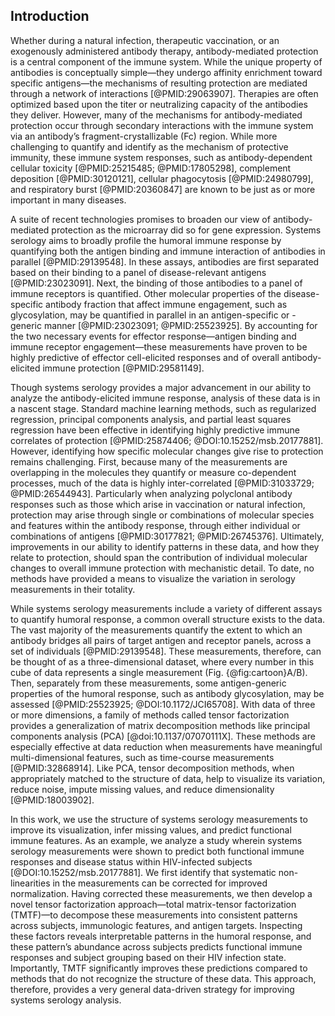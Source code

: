 ## Introduction

Whether during a natural infection, therapeutic vaccination, or an exogenously administered antibody therapy, antibody-mediated protection is a central component of the immune system. While the unique property of antibodies is conceptually simple—they undergo affinity enrichment toward specific antigens—the mechanisms of resulting protection are mediated through a network of interactions [@PMID:29063907]. Therapies are often optimized based upon the titer or neutralizing capacity of the antibodies they deliver. However, many of the mechanisms for antibody-mediated protection occur through secondary interactions with the immune system via an antibody’s fragment-crystallizable (Fc) region. While more challenging to quantify and identify as the mechanism of protective immunity, these immune system responses, such as antibody-dependent cellular toxicity [@PMID:25215485; @PMID:17805298], complement deposition [@PMID:30120121], cellular phagocytosis [@PMID:24980799], and respiratory burst [@PMID:20360847] are known to be just as or more important in many diseases.

A suite of recent technologies promises to broaden our view of antibody-mediated protection as the microarray did so for gene expression. Systems serology aims to broadly profile the humoral immune response by quantifying both the antigen binding and immune interaction of antibodies in parallel [@PMID:29139548]. In these assays, antibodies are first separated based on their binding to a panel of disease-relevant antigens [@PMID:23023091]. Next, the binding of those antibodies to a panel of immune receptors is quantified. Other molecular properties of the disease-specific antibody fraction that affect immune engagement, such as glycosylation, may be quantified in parallel in an antigen-specific or -generic manner [@PMID:23023091; @PMID:25523925]. By accounting for the two necessary events for effector response—antigen binding and immune receptor engagement—these measurements have proven to be highly predictive of effector cell-elicited responses and of overall antibody-elicited immune protection [@PMID:29581149].

Though systems serology provides a major advancement in our ability to analyze the antibody-elicited immune response, analysis of these data is in a nascent stage. Standard machine learning methods, such as regularized regression, principal components analysis, and partial least squares regression have been effective in identifying highly predictive immune correlates of protection [@PMID:25874406; @DOI:10.15252/msb.20177881]. However, identifying how specific molecular changes give rise to protection remains challenging. First, because many of the measurements are overlapping in the molecules they quantify or measure co-dependent processes, much of the data is highly inter-correlated [@PMID:31033729; @PMID:26544943]. Particularly when analyzing polyclonal antibody responses such as those which arise in vaccination or natural infection, protection may arise through single or combinations of molecular species and features within the antibody response, through either individual or combinations of antigens [@PMID:30177821; @PMID:26745376]. Ultimately, improvements in our ability to identify patterns in these data, and how they relate to protection, should span the contribution of individual molecular changes to overall immune protection with mechanistic detail. To date, no methods have provided a means to visualize the variation in serology measurements in their totality.

While systems serology measurements include a variety of different assays to quantify humoral response, a common overall structure exists to the data. The vast majority of the measurements quantify the extent to which an antibody bridges all pairs of target antigen and receptor panels, across a set of individuals [@PMID:29139548]. These measurements, therefore, can be thought of as a three-dimensional dataset, where every number in this cube of data represents a single measurement (Fig. {@fig:cartoon}A/B). Then, separately from these measurements, some antigen-generic properties of the humoral response, such as antibody glycosylation, may be assessed [@PMID:25523925; @DOI:10.1172/JCI65708]. With data of three or more dimensions, a family of methods called tensor factorization provides a generalization of matrix decomposition methods like principal components analysis (PCA) [@doi:10.1137/07070111X]. These methods are especially effective at data reduction when measurements have meaningful multi-dimensional features, such as time-course measurements [@PMID:32868914]. Like PCA, tensor decomposition methods, when appropriately matched to the structure of data, help to visualize its variation, reduce noise, impute missing values, and reduce dimensionality [@PMID:18003902].

In this work, we use the structure of systems serology measurements to improve its visualization, infer missing values, and predict functional immune features. As an example, we analyze a study wherein systems serology measurements were shown to predict both functional immune responses and disease status within HIV-infected subjects [@DOI:10.15252/msb.20177881]. We first identify that systematic non-linearities in the measurements can be corrected for improved normalization. Having corrected these measurements, we then develop a novel tensor factorization approach—total matrix-tensor factorization (TMTF)—to decompose these measurements into consistent patterns across subjects, immunologic features, and antigen targets. Inspecting these factors reveals interpretable patterns in the humoral response, and these pattern’s abundance across subjects predicts functional immune responses and subject grouping based on their HIV infection state. Importantly, TMTF significantly improves these predictions compared to methods that do not recognize the structure of these data. This approach, therefore, provides a very general data-driven strategy for improving systems serology analysis.
